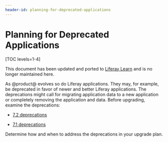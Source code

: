 ```yaml
---
header-id: planning-for-deprecated-applications
---
```


# Planning for Deprecated Applications

[TOC levels=1-4]

<aside class="alert alert-info">
  <span class="wysiwyg-color-blue120">This document has been updated and ported to <a href="https://learn.liferay.com/dxp/7.x/en/installation-and-upgrades/upgrading-liferay-dxp/reference/deprecations-in-liferay-dxp-7-2.html">Liferay Learn</a> and is no longer maintained here.</span>
</aside>

As @product@ evolves so do Liferay applications. They may, for example, be
deprecated in favor of newer and better Liferay applications. The deprecations
might call for migrating application data to a new application or completely
removing the application and data. Before upgrading, examine the deprecations:

-   [7.2 deprecations](/docs/7-2/deploy/-/knowledge_base/d/deprecated-apps-in-7-2-what-to-do)

-   [7.1 deprecations](/docs/7-1/deploy/-/knowledge_base/d/deprecated-apps-in-7-1-what-to-do)

Determine how and when to address the deprecations in your upgrade plan. 
